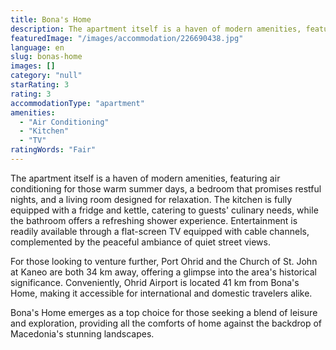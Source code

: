 ```yaml
---
title: Bona's Home
description: The apartment itself is a haven of modern amenities, featuring air conditioning for those warm summer days, a bedroom that promises restful nights, and a living
featuredImage: "/images/accommodation/226690438.jpg"
language: en
slug: bonas-home
images: []
category: "null"
starRating: 3
rating: 3
accommodationType: "apartment"
amenities:
  - "Air Conditioning"
  - "Kitchen"
  - "TV"
ratingWords: "Fair"
---
```


The apartment itself is a haven of modern amenities, featuring air conditioning for those warm summer days, a bedroom that promises restful nights, and a living room designed for relaxation. The kitchen is fully equipped with a fridge and kettle, catering to guests' culinary needs, while the bathroom offers a refreshing shower experience. Entertainment is readily available through a flat-screen TV equipped with cable channels, complemented by the peaceful ambiance of quiet street views.

For those looking to venture further, Port Ohrid and the Church of St. John at Kaneo are both 34 km away, offering a glimpse into the area's historical significance. Conveniently, Ohrid Airport is located 41 km from Bona's Home, making it accessible for international and domestic travelers alike.

Bona's Home emerges as a top choice for those seeking a blend of leisure and exploration, providing all the comforts of home against the backdrop of Macedonia's stunning landscapes.


